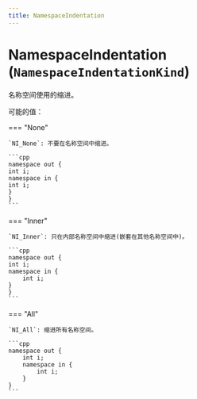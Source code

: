 ```yaml
---
title: NamespaceIndentation
---
```


# NamespaceIndentation (`NamespaceIndentationKind`)

名称空间使用的缩进。

可能的值：

=== "None"

    `NI_None`: 不要在名称空间中缩进。

    ```cpp
    namespace out {
    int i;
    namespace in {
    int i;
    }
    }
    ```

=== "Inner"

    `NI_Inner`: 只在内部名称空间中缩进(嵌套在其他名称空间中)。

    ```cpp
    namespace out {
    int i;
    namespace in {
        int i;
    }
    }
    ```

=== "All"

    `NI_All`: 缩进所有名称空间。

    ```cpp
    namespace out {
        int i;
        namespace in {
            int i;
        }
    }
    ```
